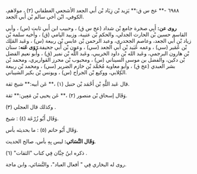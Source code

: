 ٦٩٨٨ -** عخ س ق:** يَزِيد بْن زِيَاد بْن أَبي الجعد الأشجعي الغطفاني (٢) ، مولاهم، الكوفي، ابْن أخي سالم بْن أَبي الجعد.

**روى عن:** أَبِي صخرة جامع بْن شداد (عخ س ق) ، وحبيب ابن أَبي ثابت (س) ، وأبي القاسم حسين بْن الحارث الجدلي، والحكم بْن عتيبة، وزبيد اليامي (ق) ، وأخيه سلمة بْن زياد بْن أَبي الجعد، وعاصم الجحدري، وعبد الرحمن بْن عابس بْن ربيعة (س) ، وعَبد المَلِك بْن عُمَير (سي) ، وعمه عُبَيد بْن أَبي الجعد (سي) ، وعون بْن أَبي جحيفة.**رَوَى عَنه:** سنان بْن هارون البرجمي، وعَبد الله بْن داود الخريبي، وعَبد اللَّه بْن نمير (ق) ، وأبو نعيم الفضل بْن دكين، والفضل بن موسى السيناني (س) ، ومحبوب بْن محرز القواريري، ومحمد بْن بشر العبدي (عخ ق) ، وأبو معاوية مُحَمَّد بْن خازم الضرير (سي) ، ومحمد بْن ربيعة الكِلابي، ووكيع بْن الجراح (س) ، ويونس بْن بكير الشيباني.

قال عَبد اللَّهِ بْن أَحْمَد بْن حنبل (١) ،** عَن أبيه:** شيخ ثقة.

وَقَال إسحاق بْن منصور (٢) ،** عَن يحيى بْن مَعِين:** ثقة.

وكذلك قال العجلي (٣) .

وَقَال أَبُو زُرْعَة (٤) : شيخ.

وَقَال أَبُو حاتم (٥) : ما بحديثه بأس.

**وَقَال النَّسَائي:** ليس بِهِ بأس، صالح الحديث.

ذكره ابنُ حِبَّان فِي كتاب "الثقات" (٦) .

روى له البخاري فِي " أفعال العباد"، والنَّسَائي، وابن ماجة.